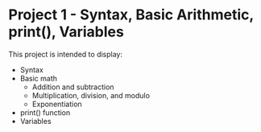 # Project 1 - Syntax, Basic Arithmetic, print(), Variables

This project is intended to display:
- Syntax
- Basic math
  * Addition and subtraction
  * Multiplication, division, and modulo
  * Exponentiation
- print() function
- Variables
